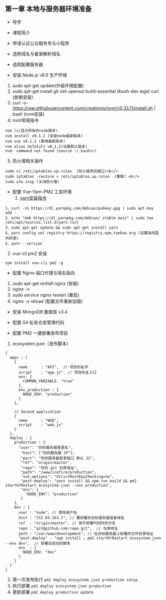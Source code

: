 ## 第一章  本地与服务器环境准备
- 导学

- 课程简介

- 申请认证公众服务号与小程序

- 选购域名与备案解析域名

- 选购配置服务器

- 安装 Node.js v8.0 生产环境
 1. sudo apt-get update(升级环境配置)
 2. sudo apt-get install git vim openssl build-essential libssh-dev wget curl (依赖安装)
 3. curl -o- https://raw.githubusercontent.com/creationix/nvm/v0.33.11/install.sh | bash (nvm安装)
 4. nvm常用指令
 ```
nvm ls(显示所有的node版本)   
nvm install v8.1.2 (安装node最新版本)
nvm use v8.1.2 (使用最新版本)
nvm alias defalult v8.1.2(设置默认版本)
nvm: command not found (source ~/.bashrc)
 ```
 5. 防火墙相关操作
 ```
sudo vi /etc/iptables.up.rules  (防火墙添加端口)<br/>
sudo iptables -restore < /etc/iptables.up.rules  (重载) <br/>
sudo ufw stop (关闭防火墙)
 ```

- 配置 Vue-Yarn-PM2 工具环境
  1. [yarn安装指令](https://yarnpkg.com/en/docs/install#windows-stable)
```
1、curl -sS https://dl.yarnpkg.com/debian/pubkey.gpg | sudo apt-key add -
2、echo "deb https://dl.yarnpkg.com/debian/ stable main" | sudo tee /etc/apt/sources.list.d/yarn.list
3、sudo apt-get update && sudo apt-get install yarn
4、yarn config set registry https://registry.npm.taobao.org (设置指向国内的源)
5、yarn --version
```
  2. vue-cli  pm2 安装
```
npm install vue-cli pm2 -g
```
- 配置 Nginx 端口代理与域名指向
 1. sudo apt-get isntlall nginx (安装)
 2. nginx -v
 3. sudo service nginx restart (重启)
 4. nginx -s reload (配置文件重新加载)

- 安装 MongoDB 数据库 v3.4

- 配置 Git 私有仓库管理代码

- 配置 PM2 一键部署发布项目
 1. ecosystem.json（发布脚本）
```
{
  apps : [
    {
      name      : "API",  // 项目的名字
      script    : "app.js", // 项目的主入口
      env: {
        COMMON_VARIABLE: "true"
      },
      env_production : {
        NODE_ENV: "production"
      }
    },

    // Second application
    {
      name      : "WEB",
      script    : "web.js"
    }
  ],
  deploy : {
    production : {
      "user": "你的服务器登录名",
       "host": ["你的服务器 IP"],
       "port": "你的服务器登录端口 默认 22",
       "ref": "origin/master",
       "repo": "你的 git 仓库地址",
       "path": "/www/icefire/production",
       "ssh_options": "StrictHostKeyChecking=no",
       "post-deploy": "yarn install && npm run build && pm2 startOrRestart ecosystem.json --env production",
       "env": {
         "NODE_ENV": "production"
       }
    },
    dev : {
      user : "node", // 登陆用户名
      host : "212.83.163.1", // 要部署的目标服务器或者域名
      ref  : "origin/master", // 用于部署代码时的分支
      repo : "git@github.com:repo.git",  // 仓库地址
      path : "/var/www/development", // 在目标服务器上部署的文件目录地址
      "post-deploy" : "npm install ; pm2 startOrRestart ecosystem.json --env dev",  // 部署后启动的脚本
      env  : {
        NODE_ENV: "dev"
      }
    }
  }
}
```
 2. 第一次发布执行   `pm2 deploy ecosystem.json production setup`
 3. 执行部署        `pm2 deploy ecosystem.json production`
 4. 更新部署        `pm2 deploy production update`
